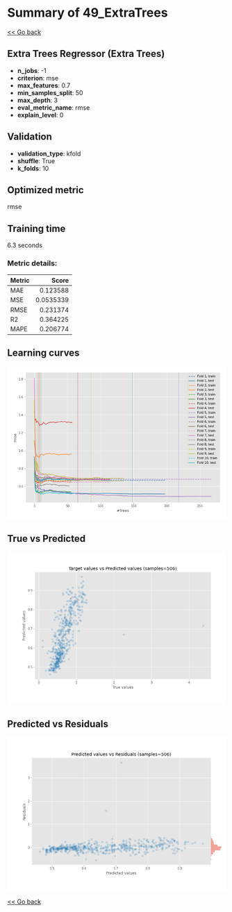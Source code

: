 # Summary of 49_ExtraTrees

[<< Go back](../README.md)


## Extra Trees Regressor (Extra Trees)
- **n_jobs**: -1
- **criterion**: mse
- **max_features**: 0.7
- **min_samples_split**: 50
- **max_depth**: 3
- **eval_metric_name**: rmse
- **explain_level**: 0

## Validation
 - **validation_type**: kfold
 - **shuffle**: True
 - **k_folds**: 10

## Optimized metric
rmse

## Training time

6.3 seconds

### Metric details:
| Metric   |     Score |
|:---------|----------:|
| MAE      | 0.123588  |
| MSE      | 0.0535339 |
| RMSE     | 0.231374  |
| R2       | 0.364225  |
| MAPE     | 0.206774  |



## Learning curves
![Learning curves](learning_curves.png)
## True vs Predicted

![True vs Predicted](true_vs_predicted.png)


## Predicted vs Residuals

![Predicted vs Residuals](predicted_vs_residuals.png)



[<< Go back](../README.md)
